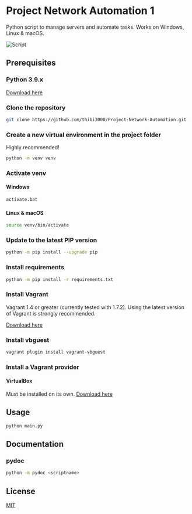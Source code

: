 # Project Network Automation 1

Python script to manage servers and automate tasks.
Works on Windows, Linux & macOS.

![Script](https://user-images.githubusercontent.com/23398694/119966980-675e4700-bf9b-11eb-95f5-b9c38a27b634.jpg)

## Prerequisites

### Python 3.9.x

[Download here](https://www.python.org/downloads/)

### Clone the repository

```bash
git clone https://github.com/thibi3000/Project-Network-Automation.git
```

### Create a new virtual environment in the project folder

Highly recommended!

```bash
python -m venv venv
```

### Activate venv

#### Windows

```bash
activate.bat
```

#### Linux & macOS

```bash
source venv/bin/activate
```

### Update to the latest PIP version

```bash
python -m pip install --upgrade pip
```

### Install requirements

```bash
python -m pip install -r requirements.txt
```

### Install Vagrant

Vagrant 1.4 or greater (currently tested with 1.7.2). Using the latest version of Vagrant is strongly recommended.

[Download here](https://www.vagrantup.com/downloads)

### Install vbguest

```bash
vagrant plugin install vagrant-vbguest
```

### Install a Vagrant provider

#### VirtualBox

Must be installed on its own.
[Download here](https://www.virtualbox.org/wiki/Downloads)

## Usage

```bash
python main.py
```

## Documentation

### pydoc

```bash
python -m pydoc <scriptname>
```

## License

[MIT](https://choosealicense.com/licenses/mit/)
